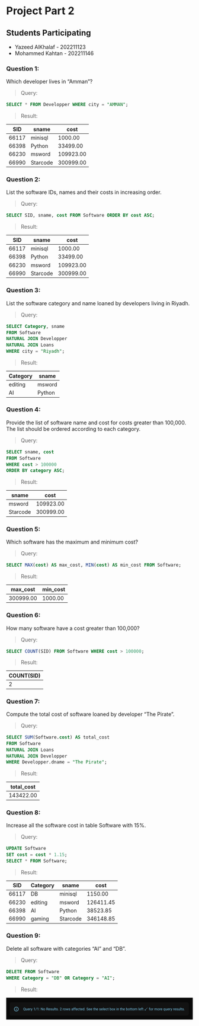 # Project Part 2

## Students Participating

- Yazeed AlKhalaf - 202211123
- Mohammed Kahtan - 202211146

### Question 1:

Which developer lives in “Amman”?

> Query:

```sql
SELECT * FROM Developper WHERE city = "AMMAN";
```

> Result:

| SID   | sname    | cost      |
| ----- | -------- | --------- |
| 66117 | minisql  | 1000.00   |
| 66398 | Python   | 33499.00  |
| 66230 | msword   | 109923.00 |
| 66990 | Starcode | 300999.00 |

### Question 2:

List the software IDs, names and their costs in increasing order.

> Query:

```sql
SELECT SID, sname, cost FROM Software ORDER BY cost ASC;
```

> Result:

| SID   | sname    | cost      |
| ----- | -------- | --------- |
| 66117 | minisql  | 1000.00   |
| 66398 | Python   | 33499.00  |
| 66230 | msword   | 109923.00 |
| 66990 | Starcode | 300999.00 |

### Question 3:

List the software category and name loaned by developers living in Riyadh.

> Query:

```sql
SELECT Category, sname
FROM Software
NATURAL JOIN Developper
NATURAL JOIN Loans
WHERE city = "Riyadh";
```

> Result:

| Category | sname  |
| -------- | ------ |
| editing  | msword |
| AI       | Python |

### Question 4:

Provide the list of software name and cost for costs greater than 100,000. The list should be ordered according to each category.

> Query:

```sql
SELECT sname, cost
FROM Software
WHERE cost > 100000
ORDER BY category ASC;
```

> Result:

| sname    | cost      |
| -------- | --------- |
| msword   | 109923.00 |
| Starcode | 300999.00 |

### Question 5:

Which software has the maximum and minimum cost?

> Query:

```sql
SELECT MAX(cost) AS max_cost, MIN(cost) AS min_cost FROM Software;
```

> Result:

| max_cost  | min_cost |
| --------- | -------- |
| 300999.00 | 1000.00  |

### Question 6:

How many software have a cost greater than 100,000?

> Query:

```sql
SELECT COUNT(SID) FROM Software WHERE cost > 100000;
```

> Result:

| COUNT(SID) |
| ---------- |
| 2          |

### Question 7:

Compute the total cost of software loaned by developer “The Pirate”.

> Query:

```sql
SELECT SUM(Software.cost) AS total_cost
FROM Software
NATURAL JOIN Loans
NATURAL JOIN Developper
WHERE Developper.dname = "The Pirate";
```

> Result:

| total_cost |
| ---------- |
| 143422.00  |

### Question 8:

Increase all the software cost in table Software with 15%.

> Query:

```sql
UPDATE Software
SET cost = cost * 1.15;
SELECT * FROM Software;
```

> Result:

| SID   | Category | sname    | cost      |
| ----- | -------- | -------- | --------- |
| 66117 | DB       | minisql  | 1150.00   |
| 66230 | editing  | msword   | 126411.45 |
| 66398 | AI       | Python   | 38523.85  |
| 66990 | gaming   | Starcode | 346148.85 |

### Question 9:

Delete all software with categories “AI” and “DB”.

> Query:

```sql
DELETE FROM Software
WHERE Category = "DB" OR Category = "AI";
```

> Result:

![question9-result](./images/question9.png)
